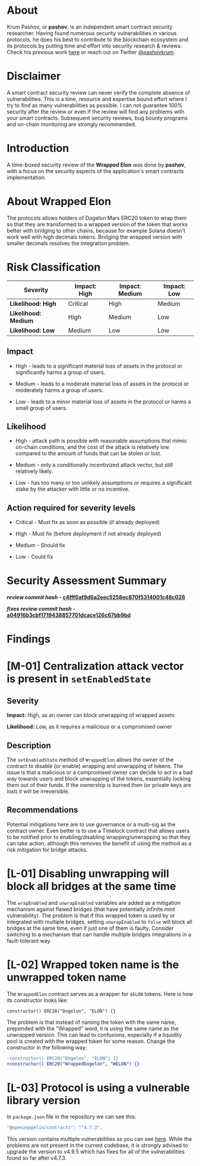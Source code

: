 # About
 Krum Pashov, or **pashov**, is an independent smart contract security researcher. Having found numerous security vulnerabilities in various protocols, he does his best to contribute to the blockchain ecosystem and its protocols by putting time and effort into security research & reviews. Check his previous work [here](https://github.com/pashov/audits) or reach out on Twitter [@pashovkrum](https://twitter.com/pashovkrum).
# Disclaimer
 A smart contract security review can never verify the complete absence of vulnerabilities. This is a time, resource and expertise bound effort where I try to find as many vulnerabilities as possible. I can not guarantee 100% security after the review or even if the review will find any problems with your smart contracts. Subsequent security reviews, bug bounty programs and on-chain monitoring are strongly recommended.
# Introduction
 A time-boxed security review of the **Wrapped Elon** was done by **pashov**, with a focus on the security aspects of the application's smart contracts implementation.
# About Wrapped Elon
 The protocols allows holders of Dogelon Mars ERC20 token to wrap them so that they are transformed to a wrapped version of the token that works better with bridging to other chains, because for example Solana doesn't work well with high decimals tokens. Bridging the wrapped version with smaller decimals resolves the integration problem.
# Risk Classification
 
| Severity               | Impact: High | Impact: Medium | Impact: Low |
| ---------------------- | ------------ | -------------- | ----------- |
| **Likelihood: High**   | Critical     | High           | Medium      |
| **Likelihood: Medium** | High         | Medium         | Low         |
| **Likelihood: Low**    | Medium       | Low            | Low         |

## Impact
 
- High - leads to a significant material loss of assets in the protocol or significantly harms a group of users.

- Medium - leads to a moderate material loss of assets in the protocol or moderately harms a group of users.

- Low - leads to a minor material loss of assets in the protocol or harms a small group of users.

## Likelihood
 
- High - attack path is possible with reasonable assumptions that mimic on-chain conditions, and the cost of the attack is relatively low compared to the amount of funds that can be stolen or lost.

- Medium - only a conditionally incentivized attack vector, but still relatively likely.

- Low - has too many or too unlikely assumptions or requires a significant stake by the attacker with little or no incentive.

## Action required for severity levels
 
- Critical - Must fix as soon as possible (if already deployed)

- High - Must fix (before deployment if not already deployed)

- Medium - Should fix

- Low - Could fix

# Security Assessment Summary
 **_review commit hash_ - [c4fff0af9d6a2eec5258ec870f5314001c48c026](https://github.com/DogelonMars/wrapped-elon/tree/c4fff0af9d6a2eec5258ec870f5314001c48c026)**

**_fixes review commit hash_ - [a04916b3cbf1719438857701dcace126c67bb9bd](https://github.com/DogelonMars/wrapped-elon/tree/a04916b3cbf1719438857701dcace126c67bb9bd)**
# Findings
 # [M-01] Centralization attack vector is present in `setEnabledState`

## Severity

**Impact:**
High, as an owner can block unwrapping of wrapped assets

**Likelihood:**
Low, as it requires a malicious or a compromised owner

## Description

The `setEnabledState` method of `WrappedElon` allows the owner of the contract to disable (or enable) wrapping and unwrapping of tokens. The issue is that a malicious or a compromised owner can decide to act in a bad way towards users and block unwrapping of the tokens, essentially locking them out of their funds. If the ownership is burned then (or private keys are lost) it will be irreversible.

## Recommendations

Potential mitigations here are to use governance or a multi-sig as the contract owner. Even better is to use a Timelock contract that allows users to be notified prior to enabling/disabling wrapping/unwrapping so that they can take action, although this removes the benefit of using the method as a risk mitigation for bridge attacks.

# [L-01] Disabling unwrapping will block all bridges at the same time

The `wrapEnabled` and `unwrapEnabled` variables are added as a mitigation mechanism against flawed bridges (that have potentially infinite mint vulnerability). The problem is that if this wrapped token is used by or integrated with multiple bridges, setting `unwrapEnabled` to `false` will block all bridges at the same time, even if just one of them is faulty. Consider switching to a mechanism that can handle multiple bridges integrations in a fault-tolerant way.

# [L-02] Wrapped token name is the unwrapped token name

The `WrappedElon` contract serves as a wrapper for `$ELON` tokens. Here is how its constructor looks like:

```solidity
constructor() ERC20("Dogelon", "ELON") {}
```

The problem is that instead of naming the token with the same name, prepended with the "Wrapped" word, it is using the same name as the unwrapped version. This can lead to confusions, especially if a liquidity pool is created with the wrapped token for some reason. Change the constructor in the following way:

```diff
-constructor() ERC20("Dogelon", "ELON") {}
+constructor() ERC20("WrappedDogelon", "WELON") {}
```

# [L-03] Protocol is using a vulnerable library version

In `package.json` file in the repository we can see this:

```javascript
"@openzeppelin/contracts": "^4.7.3",
```

This version contains multiple vulnerabilities as you can see [here](https://github.com/OpenZeppelin/openzeppelin-contracts/security/advisories). While the problems are not present in the current codebase, it is strongly advised to upgrade the version to v4.9.5 which has fixes for all of the vulnerabilities found so far after v4.7.3.
